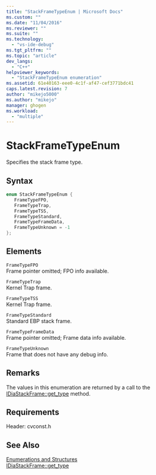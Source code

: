 ```yaml
---
title: "StackFrameTypeEnum | Microsoft Docs"
ms.custom: ""
ms.date: "11/04/2016"
ms.reviewer: ""
ms.suite: ""
ms.technology: 
  - "vs-ide-debug"
ms.tgt_pltfrm: ""
ms.topic: "article"
dev_langs: 
  - "C++"
helpviewer_keywords: 
  - "StackFrameTypeEnum enumeration"
ms.assetid: 61e40163-eee0-4c1f-af47-cef3771bdc41
caps.latest.revision: 7
author: "mikejo5000"
ms.author: "mikejo"
manager: ghogen
ms.workload: 
  - "multiple"
---
```

# StackFrameTypeEnum
Specifies the stack frame type.  
  
## Syntax  
  
```C++  
enum StackFrameTypeEnum {  
   FrameTypeFPO,  
   FrameTypeTrap,  
   FrameTypeTSS,  
   FrameTypeStandard,  
   FrameTypeFrameData,  
   FrameTypeUnknown = -1  
};  
```  
  
## Elements  
 `FrameTypeFPO`  
 Frame pointer omitted; FPO info available.  
  
 `FrameTypeTrap`  
 Kernel Trap frame.  
  
 `FrameTypeTSS`  
 Kernel Trap frame.  
  
 `FrameTypeStandard`  
 Standard EBP stack frame.  
  
 `FrameTypeFrameData`  
 Frame pointer omitted; Frame data info available.  
  
 `FrameTypeUnknown`  
 Frame that does not have any debug info.  
  
## Remarks  
 The values in this enumeration are returned by a call to the [IDiaStackFrame::get_type](../../debugger/debug-interface-access/idiastackframe-get-type.md) method.  
  
## Requirements  
 Header: cvconst.h  
  
## See Also  
 [Enumerations and Structures](../../debugger/debug-interface-access/enumerations-and-structures.md)   
 [IDiaStackFrame::get_type](../../debugger/debug-interface-access/idiastackframe-get-type.md)